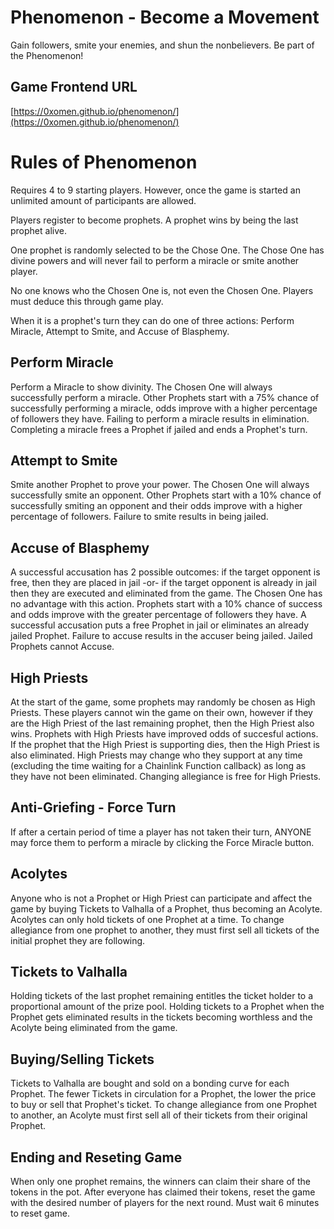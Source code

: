 # Phenomenon - Become a Movement

Gain followers, smite your enemies, and shun the nonbelievers. Be part of the Phenomenon!

## Game Frontend URL

[https://0xomen.github.io/phenomenon/](https://0xomen.github.io/phenomenon/)

# Rules of Phenomenon

Requires 4 to 9 starting players. However, once the game is started an unlimited amount of participants are allowed.

Players register to become prophets. A prophet wins by being the last prophet alive.

One prophet is randomly selected to be the Chose One. The Chose One has divine powers and will never fail to perform a miracle or smite another player.

No one knows who the Chosen One is, not even the Chosen One. Players must deduce this through game play.

When it is a prophet's turn they can do one of three actions: Perform Miracle, Attempt to Smite, and Accuse of Blasphemy.

## Perform Miracle

Perform a Miracle to show divinity. The Chosen One will always successfully perform a miracle. Other Prophets start with a 75% chance of successfully performing a miracle, odds improve with a higher percentage of followers they have. Failing to perform a miracle results in elimination. Completing a miracle frees a Prophet if jailed and ends a Prophet's turn.

## Attempt to Smite

Smite another Prophet to prove your power. The Chosen One will always successfully smite an opponent. Other Prophets start with a 10% chance of successfully smiting an opponent and their odds improve with a higher percentage of followers. Failure to smite results in being jailed.

## Accuse of Blasphemy

A successful accusation has 2 possible outcomes: if the target opponent is free, then they are placed in jail -or- if the target opponent is already in jail then they are executed and eliminated from the game. The Chosen One has no advantage with this action. Prophets start with a 10% chance of success and odds improve with the greater percentage of followers they have. A successful accusation puts a free Prophet in jail or eliminates an already jailed Prophet. Failure to accuse results in the accuser being jailed. Jailed Prophets cannot Accuse.

## High Priests

At the start of the game, some prophets may randomly be chosen as High Priests. These players cannot win the game on their own, however if they are the High Priest of the last remaining prophet, then the High Priest also wins. Prophets with High Priests have improved odds of succesful actions. If the prophet that the High Priest is supporting dies, then the High Priest is also eliminated. High Priests may change who they support at any time (excluding the time waiting for a Chainlink Function callback) as long as they have not been eliminated. Changing allegiance is free for High Priests.

## Anti-Griefing - Force Turn

If after a certain period of time a player has not taken their turn, ANYONE may force them to perform a miracle by clicking the Force Miracle button.

## Acolytes

Anyone who is not a Prophet or High Priest can participate and affect the game by buying Tickets to Valhalla of a Prophet, thus becoming an Acolyte. Acolytes can only hold tickets of one Prophet at a time. To change allegiance from one prophet to another, they must first sell all tickets of the initial prophet they are following.

## Tickets to Valhalla

Holding tickets of the last prophet remaining entitles the ticket holder to a proportional amount of the prize pool. Holding tickets to a Prophet when the Prophet gets eliminated results in the tickets becoming worthless and the Acolyte being eliminated from the game.

## Buying/Selling Tickets

Tickets to Valhalla are bought and sold on a bonding curve for each Prophet. The fewer Tickets in circulation for a Prophet, the lower the price to buy or sell that Prophet's ticket. To change allegiance from one Prophet to another, an Acolyte must first sell all of their tickets from their original Prophet.

## Ending and Reseting Game

When only one prophet remains, the winners can claim their share of the tokens in the pot. After everyone has claimed their tokens, reset the game with the desired number of players for the next round. Must wait 6 minutes to reset game.
